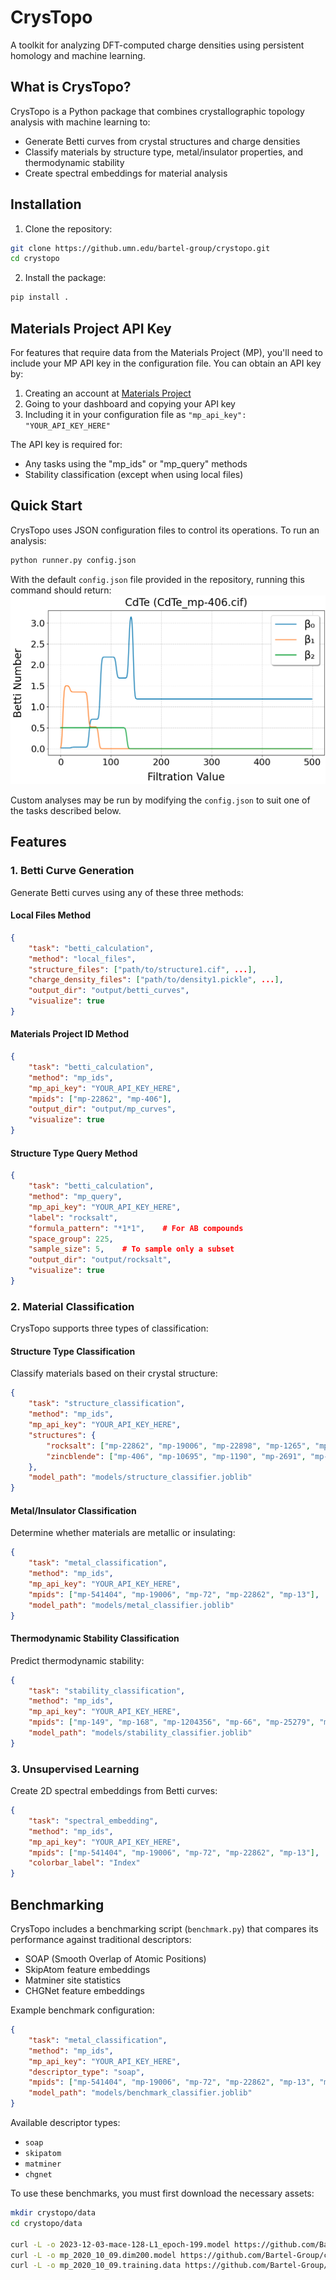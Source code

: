 # CrysTopo
A toolkit for analyzing DFT-computed charge densities using persistent homology and machine learning.

## What is CrysTopo?
CrysTopo is a Python package that combines crystallographic topology analysis with machine learning to:
- Generate Betti curves from crystal structures and charge densities
- Classify materials by structure type, metal/insulator properties, and thermodynamic stability
- Create spectral embeddings for material analysis

## Installation
1. Clone the repository:
```bash
git clone https://github.umn.edu/bartel-group/crystopo.git
cd crystopo
```

2. Install the package:
```bash
pip install .
```

## Materials Project API Key
For features that require data from the Materials Project (MP), you'll need to include your MP API key in the configuration file. You can obtain an API key by:

1. Creating an account at [Materials Project](https://materialsproject.org/)
2. Going to your dashboard and copying your API key
3. Including it in your configuration file as `"mp_api_key": "YOUR_API_KEY_HERE"`

The API key is required for:
- Any tasks using the "mp_ids" or "mp_query" methods
- Stability classification (except when using local files)

## Quick Start
CrysTopo uses JSON configuration files to control its operations. To run an analysis:
```bash
python runner.py config.json
```

With the default ```config.json``` file provided in the repository, running this command should return:
![example](./Examples/ex_img.png)

Custom analyses may be run by modifying the ```config.json``` to suit one of the tasks described below.

## Features
### 1. Betti Curve Generation
Generate Betti curves using any of these three methods:

#### Local Files Method
```json
{
    "task": "betti_calculation",
    "method": "local_files",
    "structure_files": ["path/to/structure1.cif", ...],
    "charge_density_files": ["path/to/density1.pickle", ...],
    "output_dir": "output/betti_curves",
    "visualize": true
}
```

#### Materials Project ID Method
```json
{
    "task": "betti_calculation",
    "method": "mp_ids",
    "mp_api_key": "YOUR_API_KEY_HERE",
    "mpids": ["mp-22862", "mp-406"],
    "output_dir": "output/mp_curves",
    "visualize": true
}
```

#### Structure Type Query Method
```json
{
    "task": "betti_calculation",
    "method": "mp_query",
    "mp_api_key": "YOUR_API_KEY_HERE",
    "label": "rocksalt",
    "formula_pattern": "*1*1",    # For AB compounds
    "space_group": 225,
    "sample_size": 5,    # To sample only a subset
    "output_dir": "output/rocksalt",
    "visualize": true
}
```

### 2. Material Classification
CrysTopo supports three types of classification:

#### Structure Type Classification
Classify materials based on their crystal structure:
```json
{
    "task": "structure_classification",
    "method": "mp_ids",
    "mp_api_key": "YOUR_API_KEY_HERE",
    "structures": {
        "rocksalt": ["mp-22862", "mp-19006", "mp-22898", "mp-1265", "mp-19009"],
        "zincblende": ["mp-406", "mp-10695", "mp-1190", "mp-2691", "mp-2172"]
    },
    "model_path": "models/structure_classifier.joblib"
}
```

#### Metal/Insulator Classification
Determine whether materials are metallic or insulating:
```json
{
    "task": "metal_classification",
    "method": "mp_ids",
    "mp_api_key": "YOUR_API_KEY_HERE",
    "mpids": ["mp-541404", "mp-19006", "mp-72", "mp-22862", "mp-13"],
    "model_path": "models/metal_classifier.joblib"
}
```

#### Thermodynamic Stability Classification
Predict thermodynamic stability:
```json
{
    "task": "stability_classification",
    "method": "mp_ids",
    "mp_api_key": "YOUR_API_KEY_HERE",
    "mpids": ["mp-149", "mp-168", "mp-1204356", "mp-66", "mp-25279", "mp-624689"],
    "model_path": "models/stability_classifier.joblib"
}
```

### 3. Unsupervised Learning
Create 2D spectral embeddings from Betti curves:
```json
{
    "task": "spectral_embedding",
    "method": "mp_ids",
    "mp_api_key": "YOUR_API_KEY_HERE",
    "mpids": ["mp-541404", "mp-19006", "mp-72", "mp-22862", "mp-13"],
    "colorbar_label": "Index"
}
```

## Benchmarking
CrysTopo includes a benchmarking script (`benchmark.py`) that compares its performance against traditional descriptors:
- SOAP (Smooth Overlap of Atomic Positions)
- SkipAtom feature embeddings
- Matminer site statistics
- CHGNet feature embeddings

Example benchmark configuration:
```json
{
    "task": "metal_classification",
    "method": "mp_ids",
    "mp_api_key": "YOUR_API_KEY_HERE",
    "descriptor_type": "soap",
    "mpids": ["mp-541404", "mp-19006", "mp-72", "mp-22862", "mp-13", "mp-22905", "mp-131"],
    "model_path": "models/benchmark_classifier.joblib"
}
```

Available descriptor types:
- `soap`
- `skipatom`
- `matminer`
- `chgnet`

To use these benchmarks, you must first download the necessary assets:

```bash
mkdir crystopo/data
cd crystopo/data

curl -L -o 2023-12-03-mace-128-L1_epoch-199.model https://github.com/Bartel-Group/crystopo/releases/download/v1.0.0/2023-12-03-mace-128-L1_epoch-199.model
curl -L -o mp_2020_10_09.dim200.model https://github.com/Bartel-Group/crystopo/releases/download/v1.0.0/mp_2020_10_09.dim200.model
curl -L -o mp_2020_10_09.training.data https://github.com/Bartel-Group/crystopo/releases/download/v1.0.0/mp_2020_10_09.training.data
```
